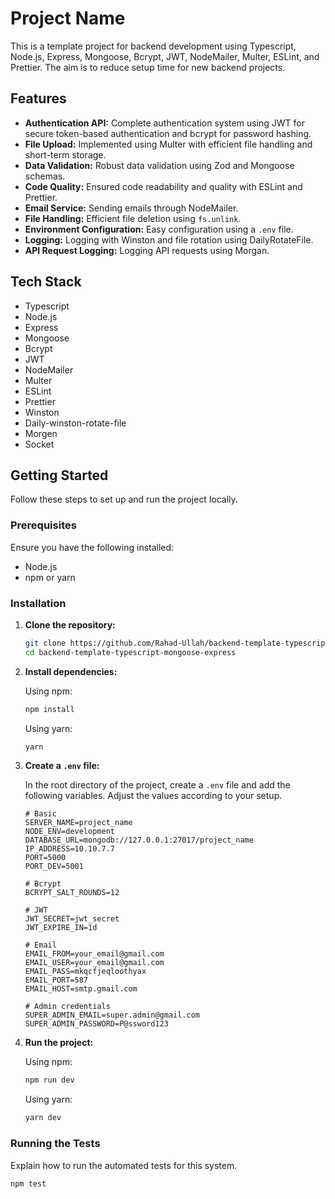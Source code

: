 # Project Name

This is a template project for backend development using Typescript, Node.js, Express, Mongoose, Bcrypt, JWT, NodeMailer, Multer, ESLint, and Prettier. The aim is to reduce setup time for new backend projects.

## Features

- **Authentication API:** Complete authentication system using JWT for secure token-based authentication and bcrypt for password hashing.
- **File Upload:** Implemented using Multer with efficient file handling and short-term storage.
- **Data Validation:** Robust data validation using Zod and Mongoose schemas.
- **Code Quality:** Ensured code readability and quality with ESLint and Prettier.
- **Email Service:** Sending emails through NodeMailer.
- **File Handling:** Efficient file deletion using `fs.unlink`.
- **Environment Configuration:** Easy configuration using a `.env` file.
- **Logging:** Logging with Winston and file rotation using DailyRotateFile.
- **API Request Logging:** Logging API requests using Morgan.

## Tech Stack

- Typescript
- Node.js
- Express
- Mongoose
- Bcrypt
- JWT
- NodeMailer
- Multer
- ESLint
- Prettier
- Winston
- Daily-winston-rotate-file
- Morgen
- Socket

## Getting Started

Follow these steps to set up and run the project locally.

### Prerequisites

Ensure you have the following installed:

- Node.js
- npm or yarn

### Installation

1. **Clone the repository:**

   ```bash
   git clone https://github.com/Rahad-Ullah/backend-template-typescript-mongoose-express.git
   cd backend-template-typescript-mongoose-express
   ```

2. **Install dependencies:**

   Using npm:

   ```bash
   npm install
   ```

   Using yarn:

   ```bash
   yarn
   ```

3. **Create a `.env` file:**

   In the root directory of the project, create a `.env` file and add the following variables. Adjust the values according to your setup.

   ```env
   # Basic
   SERVER_NAME=project_name
   NODE_ENV=development
   DATABASE_URL=mongodb://127.0.0.1:27017/project_name
   IP_ADDRESS=10.10.7.7
   PORT=5000
   PORT_DEV=5001

   # Bcrypt
   BCRYPT_SALT_ROUNDS=12

   # JWT
   JWT_SECRET=jwt_secret
   JWT_EXPIRE_IN=1d

   # Email
   EMAIL_FROM=your_email@gmail.com
   EMAIL_USER=your_email@gmail.com
   EMAIL_PASS=mkqcfjeqloothyax
   EMAIL_PORT=587
   EMAIL_HOST=smtp.gmail.com

   # Admin credentials
   SUPER_ADMIN_EMAIL=super.admin@gmail.com
   SUPER_ADMIN_PASSWORD=P@ssword123
   ```

4. **Run the project:**

   Using npm:

   ```bash
   npm run dev
   ```

   Using yarn:

   ```bash
   yarn dev
   ```

### Running the Tests

Explain how to run the automated tests for this system.

```bash
npm test
```
